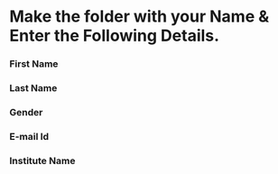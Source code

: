 # Make the folder with your Name & Enter the Following Details. 
### First Name
### Last Name 
### Gender
### E-mail Id
### Institute Name
